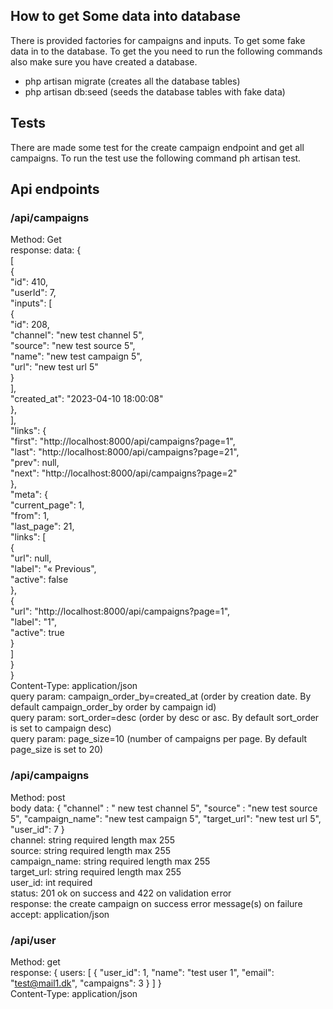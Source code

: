 ## How to get Some data into database

There is provided factories for campaigns and inputs. To get some fake data in to the database. To get the you need to run the following commands also make sure you have created a database.

-   php artisan migrate (creates all the database tables)
-   php artisan db:seed (seeds the database tables with fake data)

## Tests

There are made some test for the create campaign endpoint and get all campaigns. To run the test use the following command ph artisan test.

## Api endpoints

### /api/campaigns

Method: Get<br>
response: data: {<br>
[<br>
{<br>
"id": 410,<br>
"userId": 7,<br>
"inputs": [<br>
{<br>
"id": 208,<br>
"channel": "new test channel 5",<br>
"source": "new test source 5",<br>
"name": "new test campaign 5",<br>
"url": "new test url 5"<br>
}<br>
],<br>
"created_at": "2023-04-10 18:00:08"<br>
},<br>
],<br>
"links": {<br>
"first": "http://localhost:8000/api/campaigns?page=1",<br>
"last": "http://localhost:8000/api/campaigns?page=21",<br>
"prev": null,<br>
"next": "http://localhost:8000/api/campaigns?page=2"<br>
},<br>
"meta": {<br>
"current_page": 1,<br>
"from": 1,<br>
"last_page": 21,<br>
"links": [<br>
{<br>
"url": null,<br>
"label": "&laquo; Previous",<br>
"active": false<br>
},<br>
{<br>
"url": "http://localhost:8000/api/campaigns?page=1",<br>
"label": "1",<br>
"active": true<br>
}<br>
]<br>
}<br>
}<br>
Content-Type: application/json<br>
query param: campaign_order_by=created_at (order by creation date. By default campaign_order_by order by campaign id)<br>
query param: sort_order=desc (order by desc or asc. By default sort_order is set to campaign desc)<br>
query param: page_size=10 (number of campaigns per page. By default page_size is set to 20)<br>

### /api/campaigns

Method: post<br>
body data: {
"channel" : " new test channel 5",
"source" : "new test source 5",
"campaign_name": "new test campaign 5",
"target_url": "new test url 5",
"user_id": 7
} <br>
channel: string required length max 255 <br>
source: string required length max 255 <br>
campaign_name: string required length max 255 <br>
target_url: string required length max 255 <br>
user_id: int required <br>
status: 201 ok on success and 422 on validation error <br>
response: the create campaign on success error message(s) on failure
accept: application/json

### /api/user

Method: get <br>
response: {
users: [
{
"user_id": 1,
"name": "test user 1",
"email": "test@mail1.dk",
"campaigns": 3
}
]
} <br>
Content-Type: application/json<br>
